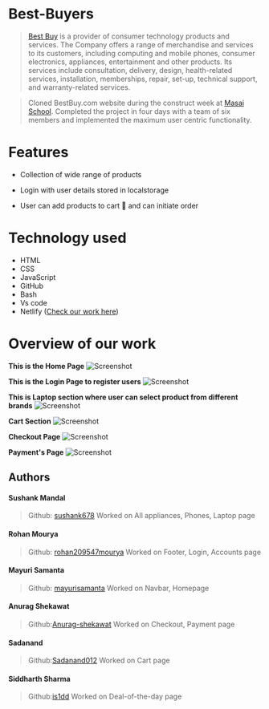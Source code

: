 # Best-Buyers

> [Best Buy](https://www.bestbuy.com/) is a provider of consumer technology products and services. The Company offers a range of merchandise and services to its customers, including computing and mobile phones, consumer electronics, appliances, entertainment and other products. Its services include consultation, delivery, design, health-related services, installation, memberships, repair, set-up, technical support, and warranty-related services.

> Cloned BestBuy.com website during the construct week at [Masai School](masaischool.com). Completed the project in four days with a team of six members and implemented the maximum user centric functionality.

# Features

- Collection of wide range of products 

- Login with user details stored in localstorage

- User can add products to cart 🛒 and can initiate order

# Technology used 

- HTML
- CSS
- JavaScript
- GitHub
- Bash
- Vs code
- Netlify ([Check our work here](http://bestbuy-in.netlify.com/))

# Overview of our work

**This is the Home Page**
![Screenshot](https://www.linkpicture.com/q/BB3.png)


**This is the Login Page to register users** 
![Screenshot](https://www.linkpicture.com/q/BB2.png)

**This is Laptop section where user can select product from different brands** 
![Screenshot](https://www.linkpicture.com/q/BB4.png)

**Cart Section**
![Screenshot](https://www.linkpicture.com/q/BB5.png)

**Checkout Page**
![Screenshot](https://www.linkpicture.com/q/BB6.png)

**Payment's Page**
![Screenshot](https://www.linkpicture.com/q/BB7.png)


## Authors

#### Sushank Mandal
> Github: [sushank678](https://github.com/sushank678)
Worked on All appliances, Phones, Laptop page

#### Rohan Mourya
> Github: [rohan209547mourya](https://github.com/rohan209547mourya)
Worked on Footer, Login, Accounts page

#### Mayuri Samanta
> Github: [mayurisamanta](https://github.com/mayurisamanta)
Worked on Navbar, Homepage

#### Anurag Shekawat
>Github:[Anurag-shekawat](https://github.com/Anurag-shekawat)
Worked on Checkout, Payment page

#### Sadanand
>Github:[Sadanand012](https://github.com/Sadanand012)
Worked on Cart page

#### Siddharth Sharma
>Github:[is1dd](https://github.com/is1dd)
Worked on Deal-of-the-day page 
